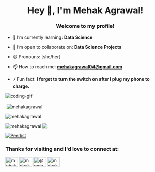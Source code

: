 <h1 align="center">Hey 👋, I'm Mehak Agrawal!</h1>

<h3 align="center">Welcome to my profile!</h3>

- 🌱 I’m currently learning: **Data Science**

- 👯 I’m open to collaborate on: **Data Science Projects**

- 😄 Pronouns: [she/her]

- 📫 How to reach me: **mehakagrawal04@gmail.com**

- ⚡ Fun fact: **I forget to turn the switch on after I plug my phone to charge.**

![coding-gif](https://media.giphy.com/media/L1R1tvI9svkIWwpVYr/giphy.gif)

<p>&nbsp;<img align="center" src="https://github-readme-stats.vercel.app/api?username=mehakagrawal&show_icons=true&locale=en" alt="mehakagrawal" /></p>

<p><img align="center" src="https://github-readme-streak-stats.herokuapp.com/?user=mehakagrawal&" alt="mehakagrawal" /></p>

<p><img align="left" src="https://github-readme-stats.vercel.app/api/top-langs?username=mehakagrawal&show_icons=true&locale=en&layout=compact" alt="mehakagrawal" /></p>

![](https://komarev.com/ghpvc/?username=mehakagrawal&color=ff69b4)

[![Peerlist](https://peerlist-readme-badge.herokuapp.com/api/mehakagrawal?style=social)](https://peerlist.io/mehakagrawal)

<h3 align="left">Thanks for visiting and I'd love to connect at:</h3> 
<a href="https://twitter.com/mehakagrawall" target="blank"><img align="center" src="https://cdn.worldvectorlogo.com/logos/twitter-4.svg" alt="mehakagrawall" height="30" width="40" /></a>
<a href="https://linkedin.com/in/mehakagrawal" target="blank"><img align="center" src="https://cdn.worldvectorlogo.com/logos/linkedin-icon.svg" alt="mehakagrawal" height="30" width="40" /></a>
<a href="https://medium.com/@mehakagrawal" target="blank"><img align="center" src="https://cdn.worldvectorlogo.com/logos/medium-1.svg" alt="@mehakagrawal" height="30" width="40" /></a>
<a href="https://instagram.com/mehakagrawall" target="blank"><img align="center" src="https://cdn.worldvectorlogo.com/logos/instagram-2-1.svg" alt="mehakagrawall" height="30" width="40" /></a>
